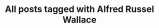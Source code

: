 ---
layout: tag
title: "All posts tagged with Alfred Russel Wallace"
permalink: /weblog/tags/alfred-russel-wallace/
taxonomy: Alfred Russel Wallace
---